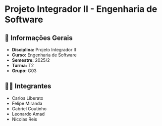 # Projeto Integrador II - Engenharia de Software

## 📌 Informações Gerais
- **Disciplina:** Projeto Integrador II  
- **Curso:** Engenharia de Software  
- **Semestre:** 2025/2  
- **Turma:** T2  
- **Grupo:** G03  

## 👨‍💻 Integrantes
- Carlos Liberato  
- Felipe Miranda  
- Gabriel Coutinho  
- Leonardo Amad
- Nicolas Reis  


